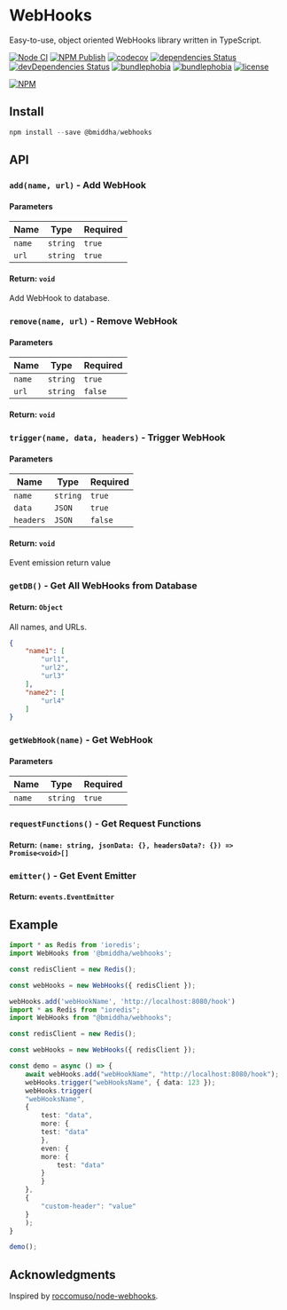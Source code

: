 # WebHooks

Easy-to-use, object oriented WebHooks library written in TypeScript.

[![Node CI](https://github.com/bmiddha/webhooks/workflows/Node%20CI/badge.svg)](https://github.com/bmiddha/webhooks/actions?query=workflow%3A%22Node+CI%22)
[![NPM Publish](https://github.com/bmiddha/webhooks/workflows/NPM%20Publish/badge.svg)](https://github.com/bmiddha/webhooks/actions?query=workflow%3A%22NPM+Publish%22)
[![codecov](https://codecov.io/gh/bmiddha/webhooks/branch/master/graph/badge.svg)](https://codecov.io/gh/bmiddha/webhooks)
[![dependencies Status](https://david-dm.org/bmiddha/webhooks/status.svg)](https://david-dm.org/bmiddha/webhooks)
[![devDependencies Status](https://david-dm.org/bmiddha/webhooks/dev-status.svg)](https://david-dm.org/bmiddha/webhooks?type=dev)
[![bundlephobia](https://badgen.net/bundlephobia/min/@bmiddha/webhooks)](https://bundlephobia.com/result?p=@bmiddha/webhooks@0.2.1)
[![bundlephobia](https://badgen.net/bundlephobia/minzip/@bmiddha/webhooks)](https://bundlephobia.com/result?p=@bmiddha/webhooks@0.2.1)
[![license](https://img.shields.io/github/license/bmiddha/webhooks)](https://github.com/bmiddha/webhooks/blob/master/LICENSE)

[![NPM](https://nodei.co/npm/@bmiddha/webhooks.png?downloads=true&downloadRank=true&stars=true)](https://nodei.co/npm/@bmiddha/webhooks/)

## Install

```powershell
npm install --save @bmiddha/webhooks
```

## API

### `add(name, url)` - Add WebHook

#### Parameters

| Name        | Type     | Required |
| ----------- | -------- | -------- |
| `name`      | `string` | `true`   |
| `url`       | `string` | `true`   |

#### Return: `void`

Add WebHook to database.

### `remove(name, url)` - Remove WebHook

#### Parameters

| Name        | Type     | Required |
| ----------- | -------- | -------- |
| `name`      | `string` | `true`   |
| `url`       | `string` | `false`  |

#### Return: `void`

### `trigger(name, data, headers)` - Trigger WebHook

#### Parameters

| Name        | Type     | Required |
| ----------- | -------- | -------- |
| `name`      | `string` | `true`   |
| `data`      | `JSON`   | `true`   |
| `headers`   | `JSON`   | `false`  |

#### Return: `void`

Event emission return value

### `getDB()` - Get All WebHooks from Database

#### Return: `Object`

All names, and URLs.

```json
{
    "name1": [
        "url1",
        "url2",
        "url3"
    ],
    "name2": [
        "url4"
    ]
}
```

### `getWebHook(name)` - Get WebHook

#### Parameters

| Name        | Type     | Required |
| ----------- | -------- | -------- |
| `name`      | `string` | `true`   |

### `requestFunctions()` - Get Request Functions

#### Return: `(name: string, jsonData: {}, headersData?: {}) => Promise<void>[]`

### `emitter()` - Get Event Emitter

#### Return: `events.EventEmitter`

## Example

```typescript
import * as Redis from 'ioredis';
import WebHooks from '@bmiddha/webhooks';

const redisClient = new Redis();

const webHooks = new WebHooks({ redisClient });

webHooks.add('webHookName', 'http://localhost:8080/hook')
import * as Redis from "ioredis";
import WebHooks from "@bmiddha/webhooks";

const redisClient = new Redis();

const webHooks = new WebHooks({ redisClient });

const demo = async () => {
    await webHooks.add("webHookName", "http://localhost:8080/hook");
    webHooks.trigger("webHooksName", { data: 123 });
    webHooks.trigger(
    "webHooksName",
    {
        test: "data",
        more: {
        test: "data"
        },
        even: {
        more: {
            test: "data"
        }
        }
    },
    {
        "custom-header": "value"
    }
    );
}

demo();

```

## Acknowledgments

Inspired by [roccomuso/node-webhooks](https://github.com/roccomuso/node-webhooks).
